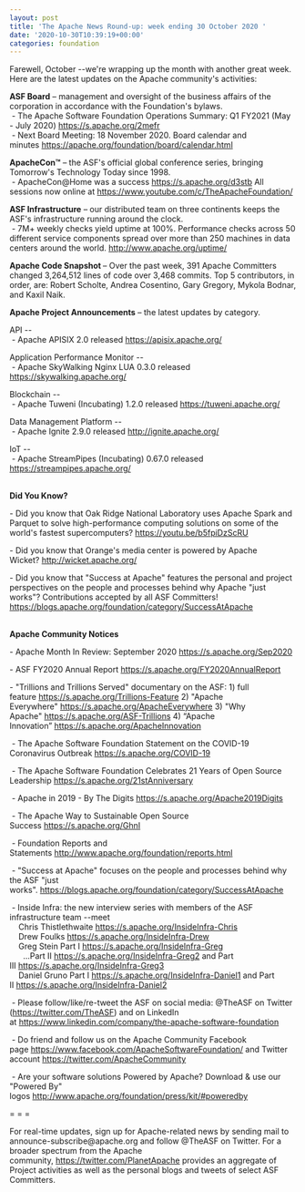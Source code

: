 ```yaml
---
layout: post
title: 'The Apache News Round-up: week ending 30 October 2020 '
date: '2020-10-30T10:39:19+00:00'
categories: foundation
---
```

<p></p><p></p><p></p><p>Farewell, October --we're wrapping up the month with another great week. Here are the latest updates on the Apache
 community's activities:</p><span style="font-weight: 700;">ASF Board</span>&nbsp;– management and oversight of the business affairs of the corporation in accordance with the Foundation's bylaws.<br>&nbsp;- The Apache Software Foundation <span class="il">Operations</span> <span class="il">Summary</span>: Q1 FY2021 (May - July 2020) <a href="https://s.apache.org/2mefr" rel="noreferrer" target="_blank" data-saferedirecturl="https://www.google.com/url?q=https://s.apache.org/2mefr&amp;source=gmail&amp;ust=1602847144197000&amp;usg=AFQjCNHnWfruycIUZgVWlE7BihZqF33l0Q">https://s.apache.org/2mefr</a><br>&nbsp;- Next Board Meeting: 18 November 2020. Board calendar and minutes&nbsp;<a href="https://apache.org/foundation/board/calendar.html" target="_blank">https://apache.org/foundation/board/calendar.html</a><p></p><p><span style="font-weight: 700;">ApacheCon™</span>&nbsp;– the ASF's official global conference series, bringing Tomorrow's Technology Today since 1998.<br>&nbsp;- ApacheCon@Home was a success&nbsp;<a href="https://s.apache.org/d3stb" target="_blank">https://s.apache.org/d3stb</a>&nbsp;All sessions now online at <a href="https://www.youtube.com/c/TheApacheFoundation/" target="_blank">https://www.youtube.com/c/TheApacheFoundation/</a>&nbsp; <br></p><p><span style="font-weight: 700;">ASF Infrastructure</span>&nbsp;– our distributed team on three continents keeps the ASF's infrastructure running around the clock.<br>&nbsp;-
 7M+ weekly checks yield uptime at 100%. Performance checks across 50 
different service components spread over more than 250 machines in data 
centers around the world.&nbsp;<a href="http://www.apache.org/uptime/" target="_blank">http://www.apache.org/uptime/</a><br></p><p><span style="font-weight: 700;">Apache Code Snapshot&nbsp;</span>– Over the past week, 391 Apache Committers changed 3,264,512 lines of code over 3,468 commits. Top 5 contributors, in order, are: Robert Scholte, Andrea Cosentino, Gary Gregory, Mykola Bodnar, and Kaxil Naik. &nbsp; <br></p><p><span style="font-weight: 700;">Apache Project Announcements</span>&nbsp;– the latest updates by category.</p><p>API --<br>
&nbsp;- Apache APISIX 2.0 released <a href="https://apisix.apache.org/" rel="noreferrer" target="_blank" data-saferedirecturl="https://www.google.com/url?q=https://apisix.apache.org/&amp;source=gmail&amp;ust=1604140496460000&amp;usg=AFQjCNGhaoruIRhOOCiv-kKx4Iymu554jA">https://<span class="il">apisix</span>.apache.org/</a></p><p>Application Performance Monitor --<br>&nbsp;- Apache SkyWalking Nginx LUA 0.3.0 released <a href="https://skywalking.apache.org/" rel="noreferrer" target="_blank" data-saferedirecturl="https://www.google.com/url?q=https://skywalking.apache.org/&amp;source=gmail&amp;ust=1604053308163000&amp;usg=AFQjCNHjgVsEJ8vxwlJlb-IAjxXCkhrgrQ">https://<span class="il">skywalking</span>.apache.org/</a></p>Blockchain --<br>&nbsp;- Apache <span class="il">Tuweni</span> (Incubating) 1.2.0 released <a href="https://tuweni.apache.org/" rel="noreferrer" target="_blank" data-saferedirecturl="https://www.google.com/url?q=https://tuweni.apache.org/&amp;source=gmail&amp;ust=1604053297532000&amp;usg=AFQjCNEeZKmoye2Z0wExfk3YWJ_JMFdm5Q">https://<span class="il">tuweni</span>.apache.org/</a><p></p><p>Data Management Platform --<br>&nbsp;- Apache <span class="il">Ignite</span> 2.9.0 released <a href="http://ignite.apache.org/" target="_blank" data-saferedirecturl="https://www.google.com/url?q=http://ignite.apache.org/&amp;source=gmail&amp;ust=1604053424643000&amp;usg=AFQjCNFxM9rTWZNLbqaGAHIs6v3MhDMdiA">http://<span class="il">ignite</span>.apache.org/</a></p><p>IoT --<br>&nbsp;- Apache <span class="il">StreamPipes</span> (Incubating) 0.67.0 released<a href="https://streampipes.apache.org/" rel="noreferrer" target="_blank" data-saferedirecturl="https://www.google.com/url?q=https://streampipes.apache.org/&amp;source=gmail&amp;ust=1604140629632000&amp;usg=AFQjCNGtVNsVIvkwDPzE5ZWz8amQZUBGdg"> https://<span class="il">streampipes</span>.apache.org<wbr>/</a> <br><span style="font-weight: 700;"></span><br><span style="font-weight: 700;"></span></p><p><span style="font-weight: 700;">Did You Know?</span></p><p>- Did you know that&nbsp;Oak Ridge National Laboratory uses Apache Spark and Parquet to solve high-performance computing solutions on some of the world's fastest supercomputers?&nbsp;<a href="https://youtu.be/b5fpiDzScRU" target="_blank">https://youtu.be/b5fpiDzScRU</a>&nbsp;</p><p>- Did you know that Orange's media center is powered by Apache Wicket?&nbsp;<a href="http://wicket.apache.org/" target="_blank">http://wicket.apache.org/</a><br></p><p>- Did you know that "Success at Apache" features the personal and project perspectives on the people and processes behind why Apache "just works"? Contributions accepted by all ASF Committers! <a href="https://blogs.apache.org/foundation/category/SuccessAtApache" target="_blank">https://blogs.apache.org/foundation/category/SuccessAtApache</a> <br><br></p><p><span style="font-weight: 700;">Apache Community Notices</span><br></p><p>- Apache Month In Review: September 2020&nbsp;<a href="https://s.apache.org/Sep2020" rel="noreferrer" target="_blank" data-saferedirecturl="https://www.google.com/url?q=https://s.apache.org/Aug2020&amp;source=gmail&amp;ust=1599214965682000&amp;usg=AFQjCNETk62nvU-_ajNy-ZS5tOCQkUXL1w">https://s.apache.org/Sep2020</a></p><p>- ASF FY2020 Annual Report&nbsp;<a href="https://s.apache.org/FY2020AnnualReport" target="_blank">https://s.apache.org/FY2020AnnualReport</a>&nbsp;</p><p>- "Trillions and Trillions Served" documentary on the ASF: 1) full feature&nbsp;<a href="https://s.apache.org/Trillions-Feature" target="_blank">https://s.apache.org/Trillions-Feature</a>&nbsp;2) "Apache Everywhere"&nbsp;<a href="https://s.apache.org/ApacheEverywhere" target="_blank">https://s.apache.org/ApacheEverywhere</a>&nbsp;3) "Why Apache"&nbsp;<a href="https://s.apache.org/ASF-Trillions" target="_blank">https://s.apache.org/ASF-Trillions</a>&nbsp;4)&nbsp;“Apache Innovation”&nbsp;<a href="https://s.apache.org/ApacheInnovation" target="_blank">https://s.apache.org/ApacheInnovation</a>&nbsp;</p><p>&nbsp;- The Apache Software Foundation Statement on the COVID-19 Coronavirus Outbreak&nbsp;<a href="https://s.apache.org/COVID-19" target="_blank">https://s.apache.org/COVID-19</a>&nbsp;&nbsp;</p><p>&nbsp;- The Apache Software Foundation Celebrates 21 Years of Open Source Leadership&nbsp;<a href="https://s.apache.org/21stAnniversary" rel="noreferrer" target="_blank" data-saferedirecturl="https://www.google.com/url?q=https://s.apache.org/21stAnniversary&amp;source=gmail&amp;ust=1586580638108000&amp;usg=AFQjCNHhBfHrSsg8TFX4Lwsa4GFZdonhcA">https://s.apache.org/21stAnniv<wbr>ersary</a></p><p>&nbsp;- Apache in 2019 - By The Digits&nbsp;<a href="https://s.apache.org/Apache2019Digits">https://s.apache.org/Apache2019Digits</a></p><p>&nbsp;- The Apache Way to Sustainable Open Source Success&nbsp;<a href="https://s.apache.org/GhnI">https://s.apache.org/GhnI</a></p><p>&nbsp;- Foundation Reports and Statements&nbsp;<a href="http://www.apache.org/foundation/reports.html" target="_blank">http://www.apache.org/foundation/reports.html</a><br></p><p>&nbsp;- "Success at Apache" focuses on the people and processes behind why the ASF "just works".&nbsp;<a href="https://blogs.apache.org/foundation/category/SuccessAtApache" target="_blank">https://blogs.apache.org/foundation/category/SuccessAtApache</a><br></p><div><p>&nbsp;- Inside Infra: the new interview series with members of the ASF infrastructure team --meet <br>&nbsp; &nbsp; Chris Thistlethwaite&nbsp;<a href="https://s.apache.org/InsideInfra-Chris" target="_blank">https://s.apache.org/InsideInfra-Chris</a><br>&nbsp; &nbsp; Drew Foulks&nbsp;<a href="https://s.apache.org/InsideInfra-Drew" rel="noreferrer" target="_blank" data-saferedirecturl="https://www.google.com/url?q=https://s.apache.org/InsideInfra-Drew&amp;source=gmail&amp;ust=1588339104628000&amp;usg=AFQjCNF9dVEn48pV7o9HBG14sP9uprU8Xw">https://s.apache.org/InsideInf<wbr>ra-Drew</a><br>&nbsp; &nbsp; Greg Stein Part I&nbsp;<a href="https://s.apache.org/InsideInfra-Greg" target="_blank">https://s.apache.org/InsideInfra-Greg</a><br>&nbsp; &nbsp; &nbsp; ...Part II&nbsp;<a href="https://s.apache.org/InsideInfra-Greg2" target="_blank">https://s.apache.org/InsideInfra-Greg2</a>&nbsp;and Part III&nbsp;<a href="https://s.apache.org/InsideInfra-Greg3" target="_blank">https://s.apache.org/InsideInfra-Greg3</a><br>&nbsp; &nbsp; Daniel Gruno Part I&nbsp;<a href="https://s.apache.org/InsideInfra-Daniel1" target="_blank">https://s.apache.org/InsideInfra-Daniel1</a>&nbsp;and Part II&nbsp;<a href="https://s.apache.org/InsideInfra-Daniel2" target="_blank">https://s.apache.org/InsideInfra-Daniel2</a> </p></div><div><p>&nbsp;- Please follow/like/re-tweet the ASF on social media: @TheASF on Twitter (<a href="https://twitter.com/TheASF">https://twitter.com/TheASF</a>) and on LinkedIn at&nbsp;<a href="https://www.linkedin.com/company/the-apache-software-foundation">https://www.linkedin.com/company/the-apache-software-foundation</a></p><p>&nbsp;- Do friend and follow us on the Apache Community Facebook page&nbsp;<a href="https://www.facebook.com/ApacheSoftwareFoundation/">https://www.facebook.com/ApacheSoftwareFoundation/</a>&nbsp;and Twitter account&nbsp;<a href="https://twitter.com/ApacheCommunity">https://twitter.com/ApacheCommunity</a></p></div><div>&nbsp;- Are your software solutions Powered by Apache? Download &amp; use our "Powered By" logos&nbsp;<a href="http://www.apache.org/foundation/press/kit/#poweredby" target="_blank">http://www.apache.org/foundation/press/kit/#poweredby</a><br></div><p><span class="LrzXr"></span><span class="LrzXr"></span></p><div><p>= = =</p><p>For
 real-time updates, sign up for Apache-related news by sending mail to 
announce-subscribe@apache.org and follow @TheASF on Twitter. For a 
broader spectrum from the Apache community,&nbsp;<a href="https://twitter.com/PlanetApache">https://twitter.com/PlanetApache</a>&nbsp;provides an aggregate of Project activities as well as the personal blogs and tweets of select ASF Committers.</p></div><p></p><p></p><p></p><p></p>
